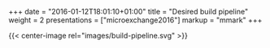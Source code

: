 +++
date = "2016-01-12T18:01:10+01:00"
title = "Desired build pipeline"
weight = 2
presentations = ["microexchange2016"]
markup = "mmark"
+++

{{< center-image rel="images/build-pipeline.svg" >}}
